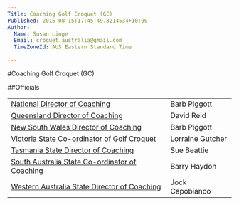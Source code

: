 ```yaml
---
Title: Coaching Golf Croquet (GC)
Published: 2015-08-15T17:45:49.8214534+10:00
Author:
  Name: Susan Linge
  Email: croquet.australia@gmail.com
  TimeZoneId: AUS Eastern Standard Time

---
```

#Coaching Golf Croquet (GC)

##Officials

| | |
|-|-|
|[National Director of Coaching](mailto:ncdgc@croquet-australia.com.au)|Barb Piggott|0427 629 953|
|[Queensland Director of Coaching](mailto:coaching@croquetqld.org)|David Reid|0416 035 169|
|[New South Wales Director of Coaching](mailto:johnpiggott@bigpond.com)|Barb Piggott|0427 629 953|
|[Victoria State Co-ordinator of Golf Croquet](mailto:golfcroquet@croquetvic.asn.au)|Lorraine Gutcher|03.5134 4990|
|[Tasmania State Director of Coaching](mailto:btbunch@vision.net.au)|Sue Beattie|03.6229 5702|
|[South Australia State Co-ordinator of Coaching](mailto:haydon@kern.com.au)|Barry Haydon|0419 424 184|
|[Western Australia State Director of Coaching](mailto:jcapobianco82@gmail.com)|Jock Capobianco|-|